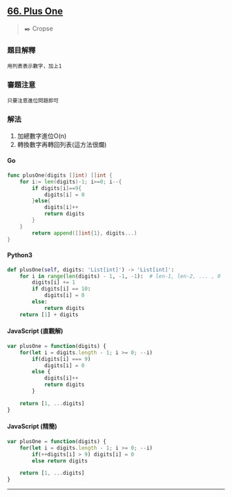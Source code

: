 ## [66. Plus One](https://leetcode.com/problems/plus-one/)
> :black_nib: Cropse
### 題目解釋
    用列表表示數字，加上1
### 審題注意
    只要注意進位問題即可
### 解法
1. 加總數字進位O(n)  
2. 轉換數字再轉回列表(這方法很爛)  

#### Go
```go
func plusOne(digits []int) []int {
    for i:= len(digits)-1; i>=0; i--{
        if digits[i]==9{
            digits[i] = 0
        }else{
            digits[i]++
            return digits
        }
    }
        return append([]int{1}, digits...)
}
```
#### Python3
```python
def plusOne(self, digits: 'List[int]') -> 'List[int]':
    for i in range(len(digits) - 1, -1, -1):  # len-1, len-2, ... , 0
        digits[i] += 1
        if digits[i] == 10:
            digits[i] = 0
        else:
            return digits
    return [1] + digits
```
#### JavaScript (直觀解)
```javascript
var plusOne = function(digits) {
    for(let i = digits.length - 1; i >= 0; --i)
        if(digits[i] === 9)
            digits[i] = 0
        else {
            digits[i]++
            return digits
        }

    return [1, ...digits]
}
```
#### JavaScript (精簡)
```javascript
var plusOne = function(digits) {
    for(let i = digits.length - 1; i >= 0; --i)
        if(++digits[i] > 9) digits[i] = 0
        else return digits

    return [1, ...digits]
}
```
---
